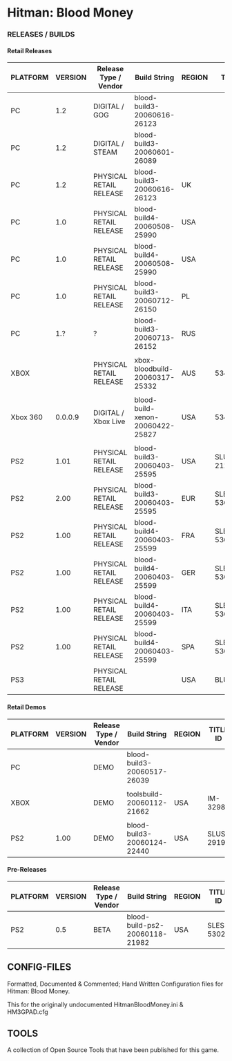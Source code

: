 # Hitman: Blood Money

### RELEASES / BUILDS

#### Retail Releases

| PLATFORM | VERSION       | Release Type / Vendor   | Build String                     | REGION | TITLE ID   |
|----------|---------------|-------------------------|----------------------------------|--------|------------|
| PC       | 1.2           | DIGITAL / GOG           | blood-build3-20060616-26123      |        |            |
| PC       | 1.2           | DIGITAL / STEAM         | blood-build3-20060601-26089      |        |            |
| PC       | 1.2           | PHYSICAL RETAIL RELEASE | blood-build3-20060616-26123      | UK     |            |
| PC       | 1.0           | PHYSICAL RETAIL RELEASE | blood-build4-20060508-25990      | USA    |            |
| PC       | 1.0           | PHYSICAL RETAIL RELEASE | blood-build4-20060508-25990      | USA    |            |
| PC       | 1.0           | PHYSICAL RETAIL RELEASE | blood-build3-20060712-26150      | PL     |            |
| PC       | 1.?           | ?                       | blood-build3-20060713-26152      | RUS    |            |
|          |               |                         |                                  |        |            |
| XBOX     |               | PHYSICAL RETAIL RELEASE | xbox-bloodbuild-20060317-25332   | AUS    | 534300FA   |
|          |               |                         |                                  |        |            |
| Xbox 360 | 0.0.0.9       | DIGITAL / Xbox Live     | blood-build-xenon-20060422-25827 | USA    | 534307DB   |
|          |               |                         |                                  |        |            |
| PS2      | 1.01          | PHYSICAL RETAIL RELEASE | blood-build3-20060403-25595      | USA    | SLUS-21108 |
| PS2      | 2.00          | PHYSICAL RETAIL RELEASE | blood-build3-20060403-25595      | EUR    | SLES-53028 |
| PS2      | 1.00          | PHYSICAL RETAIL RELEASE | blood-build4-20060403-25599      | FRA    | SLES-53029 |
| PS2      | 1.00          | PHYSICAL RETAIL RELEASE | blood-build4-20060403-25599      | GER    | SLES-53030 |
| PS2      | 1.00          | PHYSICAL RETAIL RELEASE | blood-build4-20060403-25599      | ITA    | SLES-53031 |
| PS2      | 1.00          | PHYSICAL RETAIL RELEASE | blood-build4-20060403-25599      | SPA    | SLES-53032 |
| PS3      |               | PHYSICAL RETAIL RELEASE |                                  | USA    | BLUS30942  |

#### Retail Demos

| PLATFORM | VERSION       | Release Type / Vendor   | Build String                   | REGION | TITLE ID   |
|----------|---------------|-------------------------|--------------------------------|--------|------------|
| PC       |               | DEMO                    | blood-build3-20060517-26039    |        |            |
|          |               |                         |                                |        |            |
| XBOX     |               | DEMO                    | toolsbuild-20060112-21662      | USA    | IM-32983   |
|          |               |                         |                                |        |            |
| PS2      | 1.00          | DEMO                    | blood-build3-20060124-22440    | USA    | SLUS-29191 |

#### Pre-Releases

| PLATFORM | VERSION       | Release Type / Vendor   | Build String                   | REGION | TITLE ID   |
|----------|---------------|-------------------------|--------------------------------|--------|------------|
| PS2      | 0.5           | BETA                    | blood-build-ps2-20060118-21982 | USA    | SLES-53028 |

## CONFIG-FILES
Formatted, Documented & Commented; Hand Written Configuration files for Hitman: Blood Money.

This for the originally undocumented HitmanBloodMoney.ini & HM3GPAD.cfg

## TOOLS
A collection of Open Source Tools that have been published for this game.
